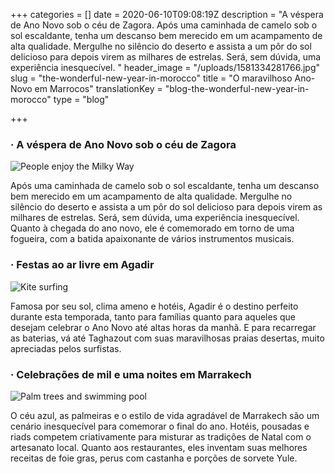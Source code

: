 +++
categories = []
date = 2020-06-10T09:08:19Z
description = "A véspera de Ano Novo sob o céu de Zagora. Após uma caminhada de camelo sob o sol escaldante, tenha um descanso bem merecido em um acampamento de alta qualidade. Mergulhe no silêncio do deserto e assista a um pôr do sol delicioso para depois virem as milhares de estrelas. Será, sem dúvida, uma experiência inesquecível. "
header_image = "/uploads/1581334281766.jpg"
slug = "the-wonderful-new-year-in-morocco"
title = "O maravilhoso Ano-Novo em Marrocos"
translationKey = "blog-the-wonderful-new-year-in-morocco"
type = "blog"

+++
### · **A véspera de Ano Novo sob o céu de Zagora**

![People enjoy the Milky Way](/uploads/1581333680288.jpg "People enjoy the Milky Way")

Após uma caminhada de camelo sob o sol escaldante, tenha um descanso bem merecido em um acampamento de alta qualidade. Mergulhe no silêncio do deserto e assista a um pôr do sol delicioso para depois virem as milhares de estrelas. Será, sem dúvida, uma experiência inesquecível. Quanto à chegada do ano novo, ele é comemorado em torno de uma fogueira, com a batida apaixonante de vários instrumentos musicais.

### · **Festas ao ar livre em Agadir**

![Kite surfing](/uploads/Kitesurf-Dakhla-Morocco_(1).jpeg "Kite surfing")

Famosa por seu sol, clima ameno e hotéis, Agadir é o destino perfeito durante esta temporada, tanto para famílias quanto para aqueles que desejam celebrar o Ano Novo até altas horas da manhã. E para recarregar as baterias, vá até Taghazout com suas maravilhosas praias desertas, muito apreciadas pelos surfistas.

### · **Celebrações de mil e uma noites em Marrakech**

![Palm trees and swimming pool](/uploads/TheGrandDelMar_Pool.jpg "Palm trees and swimming pool")

O céu azul, as palmeiras e o estilo de vida agradável de Marrakech são um cenário inesquecível para comemorar o final do ano. Hotéis, pousadas e riads competem criativamente para misturar as tradições de Natal com o artesanato local. Quanto aos restaurantes, eles inventam suas melhores receitas de foie gras, perus com castanha e porções de sorvete Yule.